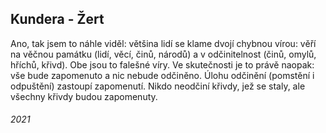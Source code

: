 ## Kundera - Žert

Ano, tak jsem to náhle viděl: většina lidí se klame dvojí chybnou vírou: věří na věčnou památku (lidí, věcí, činů, národů) a v odčinitelnost (činů, omylů, hříchů, křivd).
Obe jsou to falešné víry.
Ve skutečnosti je to právě naopak: vše bude zapomenuto a nic nebude odčiněno.
Úlohu odčinění (pomstění i odpuštění) zastoupí zapomenutí.
Nikdo neodčiní křivdy, jež se staly, ale všechny křivdy budou zapomenuty.


###### 2021